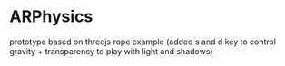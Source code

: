 # ARPhysics
prototype based on threejs rope example (added s and d key to control gravity + transparency to play with light and shadows)
